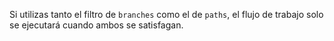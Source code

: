 Si utilizas tanto el filtro de `branches` como el de `paths`, el flujo de trabajo solo se ejecutará cuando ambos se satisfagan.
